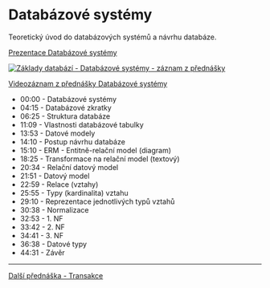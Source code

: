 # Databázové systémy

Teoretický úvod do databázových systémů a návrhu databáze.

[Prezentace Databázové systémy](https://github.com/PetrVobornik/prednasky/blob/master/Databaze/01-Databazeove-systemy/databazove-systemy.ppsx?raw=true)

[![Základy databází - Databázové systémy - záznam z přednášky](https://img.youtube.com/vi/dUPLSRrsojM/0.jpg)](https://www.youtube.com/watch?v=dUPLSRrsojM&list=PLxTqV9i8bnb_ZkImlRjWJLIVQTkC_1VBT)

[Videozáznam z přednášky Databázové systémy](https://www.youtube.com/watch?v=dUPLSRrsojM&list=PLxTqV9i8bnb_ZkImlRjWJLIVQTkC_1VBT)

* 00:00​ - Databázové systémy
* 04:15​ - Databázové zkratky
* 06:25​ - Struktura databáze
* 11:09​ - Vlastnosti databázové tabulky
* 13:53​ - Datové modely
* 14:10​ - Postup návrhu databáze
* 15:10​ - ERM - Entitně-relační model (diagram)
* 18:25​ - Transformace na relační model (textový)
* 20:34​ - Relační datový model
* 21:51​ - Datový model
* 22:59​ - Relace (vztahy)
* 25:55​ - Typy (kardinalita) vztahu
* 29:10​ - Reprezentace jednotlivých typů vztahů
* 30:38​ - Normalizace
* 32:53​ - 1. NF
* 33:42​ - 2. NF
* 34:41​ - 3. NF
* 36:38​ - Datové typy
* 44:31​ - Závěr

---

[Další přednáška - Transakce](https://github.com/PetrVobornik/prednasky/tree/master/Databaze/08-Transakce)
